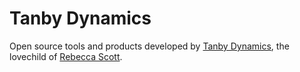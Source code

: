 # Tanby Dynamics

Open source tools and products developed by [Tanby Dynamics](https://tanbydynamics.co), the lovechild of [Rebecca Scott](https://becdetat.com).
